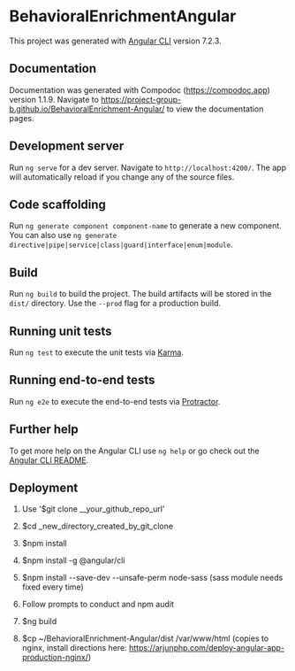 # BehavioralEnrichmentAngular

This project was generated with [Angular CLI](https://github.com/angular/angular-cli) version 7.2.3.

## Documentation

Documentation was generated with Compodoc (https://compodoc.app) version 1.1.9. Navigate to https://project-group-b.github.io/BehavioralEnrichment-Angular/ to view the documentation pages.

## Development server

Run `ng serve` for a dev server. Navigate to `http://localhost:4200/`. The app will automatically reload if you change any of the source files.

## Code scaffolding

Run `ng generate component component-name` to generate a new component. You can also use `ng generate directive|pipe|service|class|guard|interface|enum|module`.

## Build

Run `ng build` to build the project. The build artifacts will be stored in the `dist/` directory. Use the `--prod` flag for a production build.

## Running unit tests

Run `ng test` to execute the unit tests via [Karma](https://karma-runner.github.io).

## Running end-to-end tests

Run `ng e2e` to execute the end-to-end tests via [Protractor](http://www.protractortest.org/).

## Further help

To get more help on the Angular CLI use `ng help` or go check out the [Angular CLI README](https://github.com/angular/angular-cli/blob/master/README.md).

## Deployment

1) Use '$git clone __your_github_repo_url'

2) $cd _new_directory_created_by_git_clone

3) $npm install

4) $npm install -g @angular/cli

5) $npm install --save-dev --unsafe-perm node-sass (sass module needs fixed every time)

6) Follow prompts to conduct and npm audit

7) $ng build

8) $cp ~/BehavioralEnrichment-Angular/dist /var/www/html (copies to nginx, install directions
here: https://arjunphp.com/deploy-angular-app-production-nginx/)
